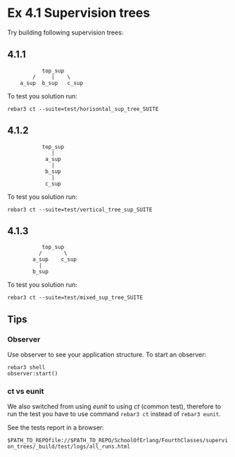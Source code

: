 # Ex 4.1 Supervision trees

Try building following supervision trees:

## 4.1.1

```
           top_sup
        /     |    \ 
    a_sup  b_sup   c_sup
```

To test you solution run:

`rebar3 ct --suite=test/horisontal_sup_tree_SUITE`

## 4.1.2

```
           top_sup
              |
            a_sup
              |
            b_sup
              |
            c_sup
```
To test you solution run:

`rebar3 ct --suite=test/vertical_tree_sup_SUITE`

## 4.1.3

```
           top_sup
          /       \ 
        a_sup    c_sup
          |
        b_sup
```

To test you solution run:

`rebar3 ct --suite=test/mixed_sup_tree_SUITE`

## Tips

### Observer
Use observer to see your application structure. To start an observer:

```
rebar3 shell
observer:start()
```

### ct vs eunit

We also switched from using _eunit_ to using _ct_ (common test),
therefore to run the test you have to use command `rebar3 ct` instead of `rebar3 eunit`.

See the tests report in a browser:

`$PATH_TO_REPOfile://$PATH_TO_REPO/SchoolOfErlang/FourthClasses/supervion_trees/_build/test/logs/all_runs.html`